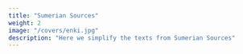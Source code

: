 ```yaml
---
title: "Sumerian Sources"
weight: 2
image: "/covers/enki.jpg"
description: "Here we simplify the texts from Sumerian Sources"
---
```


